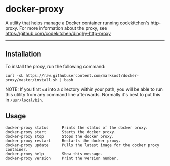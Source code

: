 # docker-proxy

A utility that helps manage a Docker container running codekitchen's http-proxy. For more information about the proxy, see https://github.com/codekitchen/dinghy-http-proxy

---

## Installation

To install the proxy, run the following command:

```
curl -sL https://raw.githubusercontent.com/marksost/docker-proxy/master/install.sh | bash
```

NOTE: If you first `cd` into a directory within your path, you will be able to run this utility from any command line afterwards. Normally it's best to put this in `/usr/local/bin`.

## Usage

```
docker-proxy status      Prints the status of the docker proxy.
docker-proxy start       Starts the docker proxy.
docker-proxy stop        Stops the docker proxy.
docker-proxy restart     Restarts the docker proxy.
docker-proxy update      Pulls the latest image for the docker proxy container.
docker-proxy help        Show this message.
docker-proxy version     Print the version number.
```

